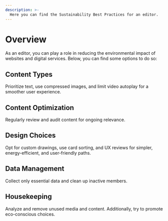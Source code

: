 ```yaml
---
description: >-
  Here you can find the Sustainability Best Practices for an editor.
---
```


# Overview

As an editor, you can play a role in reducing the environmental impact of websites and digital services. Below, you can find some options to do so:

## Content Types

Prioritize text, use compressed images, and limit video autoplay for a smoother user experience.

## Content Optimization

Regularly review and audit content for ongoing relevance.

## Design Choices

Opt for custom drawings, use card sorting, and UX reviews for simpler, energy-efficient, and user-friendly paths.

## Data Management

Collect only essential data and clean up inactive members.

## Housekeeping

Analyze and remove unused media and content. Additionally, try to promote eco-conscious choices.
